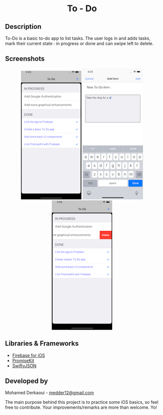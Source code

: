 <h1 align="center"> To - Do </h1>

Description
------
To-Do is a basic to-do app to list tasks. The user logs in and adds tasks, mark their current state : in progress or done
and can swipe left to delete.

Screenshots
------
 <p align="center"> 
<img src="https://github.com/MohamedDer/To-Do/blob/master/Screenshots/screen1.png">
<img src="https://github.com/MohamedDer/To-Do/blob/master/Screenshots/screen2.png">
<img src="https://github.com/MohamedDer/To-Do/blob/master/Screenshots/screen3.png">
</p>
 

Libraries & Frameworks
------
- [Firebase for iOS](https://firebase.google.com/docs/ios/setup)  
- [PromiseKit](https://github.com/mxcl/PromiseKit)
- [SwiftyJSON](https://github.com/SwiftyJSON/SwiftyJSON)



Developed by
------
Mohamed Derkaoui  -  medder12@gmail.com

The main purpose behind this project is to practice some iOS basics, so feel free to contribute. Your improvements/remarks are more than welcome. Yo!
